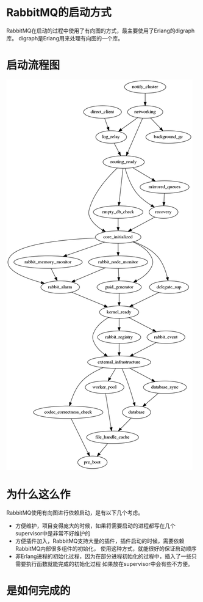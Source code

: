 # RabbitMQ的启动方式
RabbitMQ在启动的过程中使用了有向图的方式，最主要使用了Erlang的digraph库。
digraph是Erlang用来处理有向图的一个库。
# 启动流程图
![启动流程图](./pictures/boot_graph.png)

# 为什么这么作
RabbitMQ使用有向图进行依赖启动，是有以下几个考虑。
* 方便维护，项目变得庞大的时候，如果将需要启动的进程都写在几个supervisor中是非常不好维护的
* 方便插件加入，RabbitMQ支持大量的插件，插件启动的时候，需要依赖RabbitMQ内部很多组件的初始化，
  使用这种方式，就能很好的保证启动顺序
* 非Erlang进程的初始化过程，因为在部分进程初始化的过程中，插入了一些只需要执行函数就能完成的初始化过程
  如果放在supervisor中会有些不方便。

# 是如何完成的
